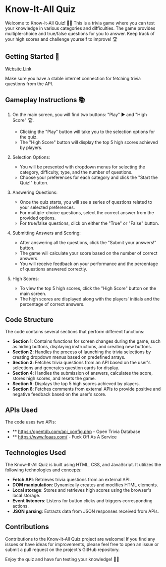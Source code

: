 # Know-It-All Quiz

Welcome to Know-It-All Quiz! 🎉🧠 This is a trivia game where you can test your knowledge in various categories and difficulties. The game provides multiple-choice and true/false questions for you to answer. Keep track of your high scores and challenge yourself to improve! 🏆

## Getting Started 🚀

[Website Link](https://riskthatbiscuit.github.io/Know-It-All-Quiz/)

Make sure you have a stable internet connection for fetching trivia questions from the API.

## Gameplay Instructions 📚

1. On the main screen, you will find two buttons: "Play" ▶️ and "High Score" 🏆.
   - Clicking the "Play" button will take you to the selection options for the quiz.
   - The "High Score" button will display the top 5 high scores achieved by players.

2. Selection Options:
   - You will be presented with dropdown menus for selecting the category, difficulty, type, and the number of questions.
   - Choose your preferences for each category and click the "Start the Quiz!" button.

3. Answering Questions:
   - Once the quiz starts, you will see a series of questions related to your selected preferences.
   - For multiple-choice questions, select the correct answer from the provided options.
   - For true/false questions, click on either the "True" or "False" button.

4. Submitting Answers and Scoring:
   - After answering all the questions, click the "Submit your answers!" button.
   - The game will calculate your score based on the number of correct answers.
   - You will receive feedback on your performance and the percentage of questions answered correctly.

5. High Scores:
   - To view the top 5 high scores, click the "High Score" button on the main screen.
   - The high scores are displayed along with the players' initials and the percentage of correct answers.

## Code Structure

The code contains several sections that perform different functions:

- **Section 1**: Contains functions for screen changes during the game, such as hiding buttons, displaying instructions, and creating new buttons.
- **Section 2**: Handles the process of launching the trivia selections by creating dropdown menus based on predefined arrays.
- **Section 3**: Fetches trivia questions from an API based on the user's selections and generates question cards for display.
- **Section 4**: Handles the submission of answers, calculates the score, stores high scores, and resets the game.
- **Section 5**: Displays the top 5 high scores achieved by players.
- **Section 6**: Fetches comments from external APIs to provide positive and negative feedback based on the user's score.

## APIs Used
The code uses two APIs:

- ** https://opentdb.com/api_config.php - Open Trivia Database
- ** https://www.foaas.com/ - Fuck Off As A Service


## Technologies Used

The Know-It-All Quiz is built using HTML, CSS, and JavaScript. It utilizes the following technologies and concepts:

- **Fetch API**: Retrieves trivia questions from an external API.
- **DOM manipulation**: Dynamically creates and modifies HTML elements.
- **Local storage**: Stores and retrieves high scores using the browser's local storage.
- **Event listeners**: Listens for button clicks and triggers corresponding actions.
- **JSON parsing**: Extracts data from JSON responses received from APIs.

## Contributions

Contributions to the Know-It-All Quiz project are welcome! If you find any issues or have ideas for improvements, please feel free to open an issue or submit a pull request on the project's GitHub repository.

Enjoy the quiz and have fun testing your knowledge! 🌟🔥
